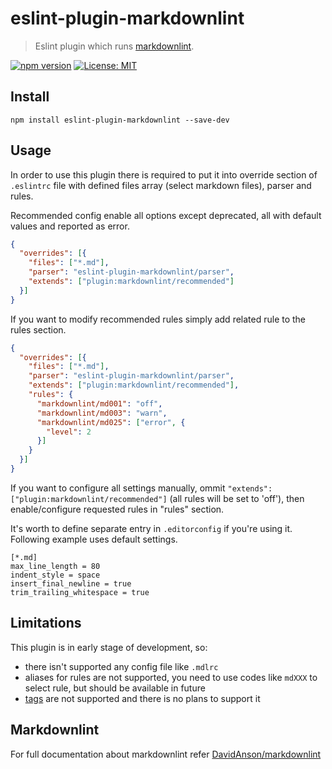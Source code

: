 # eslint-plugin-markdownlint

> Eslint plugin which runs [markdownlint](https://github.com/DavidAnson/markdownlint).

[![npm version](https://badge.fury.io/js/eslint-plugin-markdownlint.svg)](https://badge.fury.io/js/eslint-plugin-markdownlint)
[![License: MIT](https://img.shields.io/badge/License-MIT-yellow.svg)](https://opensource.org/licenses/MIT)

## Install

```shell
npm install eslint-plugin-markdownlint --save-dev
```

## Usage

In order to use this plugin there is required to put it into override section
of `.eslintrc` file with defined files array (select markdown files), parser and
rules.

Recommended config enable all options except deprecated, all with default values
and reported as error.

```json
{
  "overrides": [{
    "files": ["*.md"],
    "parser": "eslint-plugin-markdownlint/parser",
    "extends": ["plugin:markdownlint/recommended"]
  }]
}
```

If you want to modify recommended rules simply add related rule to the rules 
section.

```json
{
  "overrides": [{
    "files": ["*.md"],
    "parser": "eslint-plugin-markdownlint/parser",
    "extends": ["plugin:markdownlint/recommended"],
    "rules": {
      "markdownlint/md001": "off",
      "markdownlint/md003": "warn",
      "markdownlint/md025": ["error", {
        "level": 2
      }]
    }
  }]
}
```

If you want to configure all settings manually, ommit
`"extends": ["plugin:markdownlint/recommended"]` (all rules will be set to
'off'), then enable/configure requested rules in "rules" section.

It's worth to define separate entry in `.editorconfig` if you're using it.
Following example uses default settings.

```editorconfig
[*.md]
max_line_length = 80
indent_style = space
insert_final_newline = true
trim_trailing_whitespace = true
```

## Limitations

This plugin is in early stage of development, so:

- there isn't supported any config file like `.mdlrc`
- aliases for rules are not supported, you need to use codes like `mdXXX` to
  select rule, but should be available in future
- [tags](https://github.com/DavidAnson/markdownlint/blob/main/README.md#tags)
  are not supported and there is no plans to support it

## Markdownlint

For full documentation about markdownlint refer [DavidAnson/markdownlint](https://github.com/DavidAnson/markdownlint)
